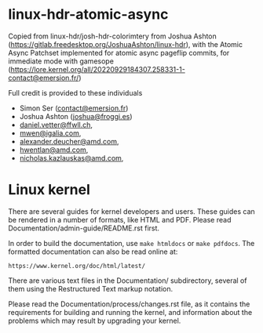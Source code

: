 # linux-hdr-atomic-async
Copied from linux-hdr/josh-hdr-colorimtery from Joshua Ashton (https://gitlab.freedesktop.org/JoshuaAshton/linux-hdr), with the Atomic Async Patchset implemented for atomic async pageflip commits, for immediate mode with gamesope (https://lore.kernel.org/all/20220929184307.258331-1-contact@emersion.fr/)   

Full credit is provided to these individuals
- Simon Ser (contact@emersion.fr)
- Joshua Ashton (joshua@froggi.es)
- daniel.vetter@ffwll.ch, 
- mwen@igalia.com,
- alexander.deucher@amd.com, 
- hwentlan@amd.com,
- nicholas.kazlauskas@amd.com,



Linux kernel
============

There are several guides for kernel developers and users. These guides can
be rendered in a number of formats, like HTML and PDF. Please read
Documentation/admin-guide/README.rst first.

In order to build the documentation, use ``make htmldocs`` or
``make pdfdocs``.  The formatted documentation can also be read online at:

    https://www.kernel.org/doc/html/latest/

There are various text files in the Documentation/ subdirectory,
several of them using the Restructured Text markup notation.

Please read the Documentation/process/changes.rst file, as it contains the
requirements for building and running the kernel, and information about
the problems which may result by upgrading your kernel.
